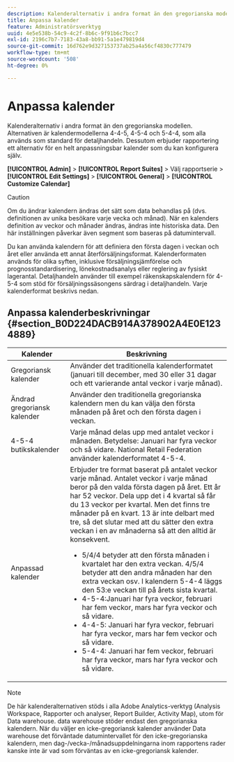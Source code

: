 ```yaml
---
description: Kalenderalternativ i andra format än den gregorianska modellen. Alternativen är kalendermodellerna 4-4-5, 4-5-4 och 5-4-4, som alla används som standard för detaljhandeln. Dessutom erbjuder rapportering ett alternativ för en helt anpassningsbar kalender som du kan konfigurera själv.
title: Anpassa kalender
feature: Administratörsverktyg
uuid: 4e5e538b-54c9-4c2f-8b6c-9f91b6c7bcc7
exl-id: 2196c7b7-7183-43a8-bb91-5a1e479819d4
source-git-commit: 16d762e9d327153737ab25a4a56cf4830c777479
workflow-type: tm+mt
source-wordcount: '508'
ht-degree: 0%

---
```


# Anpassa kalender

Kalenderalternativ i andra format än den gregorianska modellen. Alternativen är kalendermodellerna 4-4-5, 4-5-4 och 5-4-4, som alla används som standard för detaljhandeln. Dessutom erbjuder rapportering ett alternativ för en helt anpassningsbar kalender som du kan konfigurera själv.

**[!UICONTROL Admin]** >  **[!UICONTROL Report Suites]** > Välj rapportserie >  **[!UICONTROL Edit Settings]** >  **[!UICONTROL General]** >  **[!UICONTROL Customize Calendar]**

>[!CAUTION]
>
>Om du ändrar kalendern ändras det sätt som data behandlas på (dvs. definitionen av unika besökare varje vecka och månad). När en kalenders definition av veckor och månader ändras, ändras inte historiska data. Den här inställningen påverkar även segment som baseras på datumintervall.

Du kan använda kalendern för att definiera den första dagen i veckan och året eller använda ett annat återförsäljningsformat. Kalenderformaten används för olika syften, inklusive försäljningsjämförelse och prognosstandardisering, lönekostnadsanalys eller reglering av fysiskt lagerantal. Detaljhandeln använder till exempel räkenskapskalendern för 4-5-4 som stöd för försäljningssäsongens särdrag i detaljhandeln. Varje kalenderformat beskrivs nedan.

## Anpassa kalenderbeskrivningar {#section_B0D224DACB914A378902A4E0E1234889}

| Kalender | Beskrivning |
|--- |--- |
| Gregoriansk kalender | Använder det traditionella kalenderformatet (januari till december, med 30 eller 31 dagar och ett varierande antal veckor i varje månad). |
| Ändrad gregoriansk kalender | Använder den traditionella gregorianska kalendern men du kan välja den första månaden på året och den första dagen i veckan. |
| 4-5-4 butikskalender | Varje månad delas upp med antalet veckor i månaden. Betydelse: Januari har fyra veckor och så vidare. National Retail Federation använder kalenderformatet 4-5-4. |
| Anpassad kalender | Erbjuder tre format baserat på antalet veckor varje månad. Antalet veckor i varje månad beror på den valda första dagen på året.  Ett år har 52 veckor. Dela upp det i 4 kvartal så får du 13 veckor per kvartal. Men det finns tre månader på en kvart. 13 är inte delbart med tre, så det slutar med att du sätter den extra veckan i en av månaderna så att den alltid är konsekvent.<ul><li>5/4/4 betyder att den första månaden i kvartalet har den extra veckan. 4/5/4 betyder att den andra månaden har den extra veckan osv. I kalendern 5-4-4 läggs den 53:e veckan till på årets sista kvartal.</li><li>4-5-4:Januari har fyra veckor, februari har fem veckor, mars har fyra veckor och så vidare.</li><li>4-4-5: Januari har fyra veckor, februari har fyra veckor, mars har fem veckor och så vidare.</li><li>5-4-4: Januari har fem veckor, februari har fyra veckor, mars har fyra veckor och så vidare.</li></ul> |

>[!NOTE]
>De här kalenderalternativen stöds i alla Adobe Analytics-verktyg (Analysis Workspace, Rapporter och analyser, Report Builder, Activity Map), utom för Data warehouse. data warehouse stöder endast den gregorianska kalendern. När du väljer en icke-gregoriansk kalender använder Data warehouse det förväntade datumintervallet för den icke-gregorianska kalendern, men dag-/vecka-/månadsuppdelningarna inom rapportens rader kanske inte är vad som förväntas av en icke-gregoriansk kalender.
